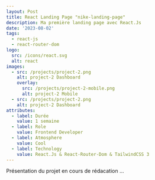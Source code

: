 ```yaml
---
layout: Post
title: React Landing Page "nike-landing-page"
description: Ma première landing page avec React.Js
date: '2023-08-02'
tags:
  - react-js
  - react-router-dom
logo:
  src: /icons/react.svg
  alt: react
images:
  - src: /projects/project-2.png
    alt: project-2 Dashboard
    overlay:
      src: /projects/project-2-mobile.png
      alt: project-2 Mobile
  - src: /projects/project-2.png
    alt: project-2 Dashboard
attributes:
  - label: Durée
    value: 1 semaine
  - label: Role
    value: Frontend Developer
  - label: Atmosphere
    value: Cool
  - label: Technology
    value: React.Js & React-Router-Dom & TailwindCSS 3
---
```


Présentation du projet en cours de rédacation ...

